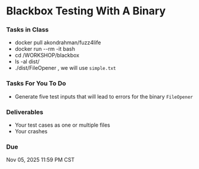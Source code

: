 # Blackbox Testing With A Binary


### Tasks in Class


- docker pull akondrahman/fuzz4life
- docker run --rm -it <IMAGEID> bash
- cd /WORKSHOP/blackbox
- ls -al dist/
- ./dist/FileOpener <PATH2THEFILE> , we will use `simple.txt`


### Tasks For You To Do 

- Generate five test inputs that will lead to errors for the binary `FileOpener`


### Deliverables 
- Your test cases as one or multiple files 
- Your crashes 


### Due 

Nov 05, 2025 11:59 PM CST 
